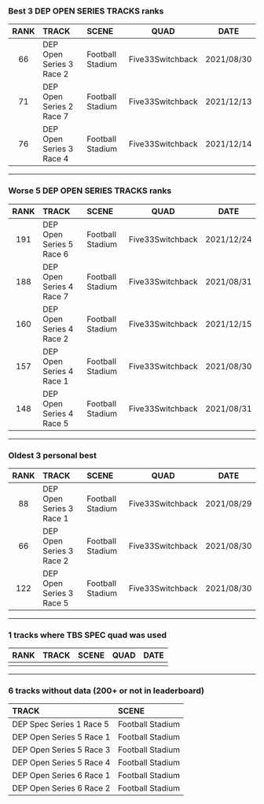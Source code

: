 ### Best 3 DEP OPEN SERIES TRACKS ranks
|RANK|TRACK|SCENE|QUAD|DATE|
|:---:|:---|:---|:---:|:---:|
|66|DEP Open Series 3 Race 2|Football Stadium|Five33Switchback|2021/08/30|
|71|DEP Open Series 2 Race 7|Football Stadium|Five33Switchback|2021/12/13|
|76|DEP Open Series 3 Race 4|Football Stadium|Five33Switchback|2021/12/14|
---
### Worse 5 DEP OPEN SERIES TRACKS ranks
|RANK|TRACK|SCENE|QUAD|DATE|
|:---:|:---|:---|:---:|:---:|
|191|DEP Open Series 5 Race 6|Football Stadium|Five33Switchback|2021/12/24|
|188|DEP Open Series 4 Race 7|Football Stadium|Five33Switchback|2021/08/31|
|160|DEP Open Series 4 Race 2|Football Stadium|Five33Switchback|2021/12/15|
|157|DEP Open Series 4 Race 1|Football Stadium|Five33Switchback|2021/08/30|
|148|DEP Open Series 4 Race 5|Football Stadium|Five33Switchback|2021/08/31|
---
### Oldest 3 personal best
|RANK|TRACK|SCENE|QUAD|DATE|
|:---:|:---|:---|:---:|:---:|
|88|DEP Open Series 3 Race 1|Football Stadium|Five33Switchback|2021/08/29|
|66|DEP Open Series 3 Race 2|Football Stadium|Five33Switchback|2021/08/30|
|122|DEP Open Series 3 Race 5|Football Stadium|Five33Switchback|2021/08/30|
---
### 1 tracks where TBS SPEC quad was used
|RANK|TRACK|SCENE|QUAD|DATE|
|:---:|:---|:---|:---:|:---:|
||||||
---
### 6 tracks without data (200+ or not in leaderboard)
|TRACK|SCENE|
|:---|:---|
|DEP Spec Series 1 Race 5|Football Stadium|
|DEP Open Series 5 Race 1|Football Stadium|
|DEP Open Series 5 Race 3|Football Stadium|
|DEP Open Series 5 Race 4|Football Stadium|
|DEP Open Series 6 Race 1|Football Stadium|
|DEP Open Series 6 Race 2|Football Stadium|
